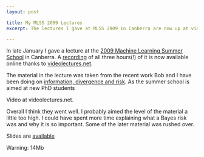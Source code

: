 ```yaml
---
layout: post

title: My MLSS 2009 Lectures
excerpt: The lectures I gave at MLSS 2009 in Canberra are now up at videolectures.net.

---
```


In late January I gave a lecture at the [2009 Machine Learning Summer School][mlss2009] in Canberra. A [recording][] of all three hours(!) of it is now available online thanks to [videolectures.net][vl].

The material in the lecture was taken from the recent work Bob and I have been doing on [information, divergence and risk][idr]. As the summer school is aimed at new PhD students

Video at videolectures.net.

Overall I think they went well. I probably aimed the level of the material a 
little too high. I could have spent more time explaining what a Bayes risk was 
and why it is so important. Some of the later material was rushed over.

Slides are [available](http://cecs.anu.edu.au/~mreid/files/slides/MLSS2009Refs.pdf)

Warning: 14Mb

[mlss2009]: http://mark.reid.name/iem/machine-learning-summer-school-2009.html
[idr]: http://mark.reid.name/iem/information-divergence-and-risk.html
[recording]: http://videolectures.net/ssll09_reid_leth/
[vl]: http://videolectures.net/